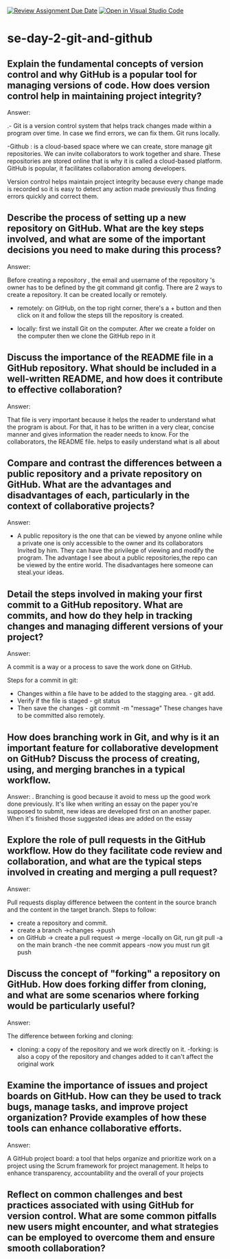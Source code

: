 [![Review Assignment Due Date](https://classroom.github.com/assets/deadline-readme-button-22041afd0340ce965d47ae6ef1cefeee28c7c493a6346c4f15d667ab976d596c.svg)](https://classroom.github.com/a/8wgCKhpZ)
[![Open in Visual Studio Code](https://classroom.github.com/assets/open-in-vscode-2e0aaae1b6195c2367325f4f02e2d04e9abb55f0b24a779b69b11b9e10269abc.svg)](https://classroom.github.com/online_ide?assignment_repo_id=18455836&assignment_repo_type=AssignmentRepo)
# se-day-2-git-and-github
## Explain the fundamental concepts of version control and why GitHub is a popular tool for managing versions of code. How does version control help in maintaining project integrity?

Answer:

.- Git is a version control system that helps track changes made within a program over time. In case we find errors, we can fix them. Git runs locally.

-Github : is a cloud-based space where we can create, store manage git repositories. We can invite collaborators to work together and share. These repositories are stored online that is why it is called a cloud-based platform. GitHub is popular, it facilitates collaboration among developers.

Version control helps maintain project integrity because every change made is recorded so it is easy to detect any action made previously thus finding errors quickly and correct them.

## Describe the process of setting up a new repository on GitHub. What are the key steps involved, and what are some of the important decisions you need to make during this process?

Answer:

Before creating a repository , the email and username of the repository 's owner has to be defined by the git command git config.
 There are 2 ways to create a repository. It can be created locally or remotely.

- remotely: on GitHub, on the top right corner, there's a + button and then click on it and follow the steps till the repository is created.

- locally: first we install Git on the computer. After we create a folder on the computer then we clone the GitHub repo in it

## Discuss the importance of the README file in a GitHub repository. What should be included in a well-written README, and how does it contribute to effective collaboration?

Answer:

That file   is  very important because it helps the reader to understand what the program is about. For that, it has to be written in a very clear, concise manner and gives information the reader needs to know. For the collaborators,  the README file. helps to easily understand what is all about

## Compare and contrast the differences between a public repository and a private repository on GitHub. What are the advantages and disadvantages of each, particularly in the context of collaborative projects?

Answer:

- A public repository is the one that can be viewed by anyone online while a private one is only accessible to the owner and its collaborators Invited by him. They can have the privilege of viewing and modify the program.
The advantage I see about a public repositories,the repo can be viewed by the entire world.
The disadvantages here someone can steal.your ideas.

## Detail the steps involved in making your first commit to a GitHub repository. What are commits, and how do they help in tracking changes and managing different versions of your project?

Answer:

A commit is a way or a process to save the work done on GitHub.

Steps for a commit in git:
- Changes within a file have to be added to the stagging area. - git add.
- Verify if the file is staged - git status
- Then save the changes - git commit -m "message"
These changes have to be committed also remotely.

## How does branching work in Git, and why is it an important feature for collaborative development on GitHub? Discuss the process of creating, using, and merging branches in a typical workflow.


Answer: 
.
Branching is good because it avoid to mess up the good work done previously. It's like when writing an essay on the paper you're supposed to submit, new ideas are developed first on an another paper. When it's finished those suggested ideas are added on the essay


## Explore the role of pull requests in the GitHub workflow. How do they facilitate code review and collaboration, and what are the typical steps involved in creating and merging a pull request?

Answer:

Pull requests display difference between the content in the source branch and the content in the target branch.
Steps to follow:
- create a repository and commit.
- create a branch ->changes ->push
- on GitHub -> create a pull request -> merge
-locally on Git, run git pull -a on the main branch
-the nee commit appears
-now you must run git push

## Discuss the concept of "forking" a repository on GitHub. How does forking differ from cloning, and what are some scenarios where forking would be particularly useful?

Answer:

The difference between forking and cloning:
- cloning: a copy of the repository and we work directly on it.
-forking: is also a copy of the repository and changes added to it can't affect the original work

## Examine the importance of issues and project boards on GitHub. How can they be used to track bugs, manage tasks, and improve project organization? Provide examples of how these tools can enhance collaborative efforts.

Answer:

A GitHub project board: a tool that helps organize and prioritize work on a project using the Scrum framework for project management. It helps to enhance transparency, accountability and the overall of your projects

## Reflect on common challenges and best practices associated with using GitHub for version control. What are some common pitfalls new users might encounter, and what strategies can be employed to overcome them and ensure smooth collaboration?
